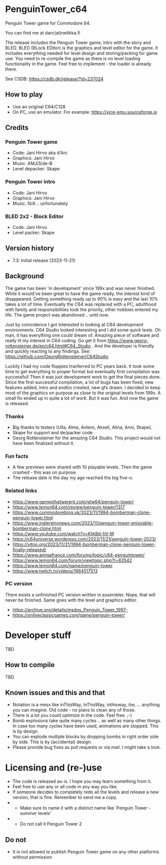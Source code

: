 # PenguinTower_c64
Penguin Tower game for Commodore 64.

You can find me at darc(at)netikka.fi

The release includes the Penguin Tower game, intro with the story and BLED. BLED (BLock EDitor) is the graphics and level editor for the game. It includes everything needed for level design and storing/packing for game use. You need to re-compile the game as there is no level loading functionality in the game. Feel free to implement - the loader is already there. 

See CSDB: https://csdb.dk/release/?id=237024

## How to play
- Use an original C64/C128
- On PC, use an emulator. For example: https://vice-emu.sourceforge.io


## Credits
### Penguin Tower game
- Code: Jani Hirvo aka d'Arc
- Graphics: Jani Hirvo
- Music: AMJ/Side-B
- Level depacker: Skape
### Penguin Tower intro
- Code: Jani Hirvo
- Graphics: Jani Hirvo
- Music: N/A .. unfortunately
### BLED 2x2 - Block Editor 
- Code: Jani Hirvo
- Level packer: Skape
## Version history
- 7.3: Initial release (2023-11-21)
## Background
The game has been 'in development' since 199x and was never finished. While it would've been great to have the game ready, the interest kind of disappeared. Getting something ready up to 90% is easy and the last 10% takes a lot of time. Eventually the C64 was replaced with a PC, adulthood with family and responsibilities took the priority, other hobbies entered my life. The game project was abandoned .. until now. 

Just by coincidence I got interested in looking at C64 development environments. C64 Studio looked interesting and I did some quick tests. Oh man, it has everything one could dream of. Amazing piece of software and really lit my interest in C64 coding. Go get it from https://www.georg-rottensteiner.de/en/c64.html#C64_Studio . And the developer is friendly and quickly reacting to any findings. See: https://github.com/GeorgRottensteiner/C64Studio

Luckily I had my code floppies tranferred to PC years back. It took some time to get everything to proper format but eventually first compilation was successful! Then it was just development work to get the final pieces done. Since the first successful compilation, a lot of bugs has been fixed, new features added, intro and endtro created, new gfx drawn. I decided to keep most of the graphics on purpose as close to the original levels from 199x. A small fix ended up in quite a lot of work. But it was fun. And now the game is released. 

### Thanks 
- Big thanks to testers (Ulla, Alma, Antero, Akseli, Alina, Anni, Skape).
- Skape for support and de/packer code
- Georg Rottensteiner for the amazing C64 Studio. This project would not have been finalized without it.

### Fun facts
- A few previews were shared with 10 playable levels. Then the game crashed - this was on purpose.
- The release date is the day my age reached the big five-o.

### Related links
- https://www.gamesthatwerent.com/gtw64/penguin-tower/
- https://www.lemon64.com/review/penguin-tower/1317
- https://www.commodoreblog.uk/2023/11/1994-bomberman-clone-penguin-tower.html
- https://www.indieretronews.com/2023/11/penguin-tower-enjoyable-bomberman-clone.html
- https://www.youtube.com/watch?v=KlikBd-hV-M
- https://c64universe.wordpress.com/2023/11/21/penguin-tower-2023/
- https://vitno.org/2023/11/21/1994-bomberman-clone-penguin-tower-finally-released/
- https://www.amigafrance.com/forums/topic/c64-penguintower/
- https://www.lemon64.com/forum/viewtopic.php?t=83542
- https://www.lemon64.com/game/penguin-tower
- https://www.twitch.tv/videos/1984517513

### PC version
There exists a unfinished PC version written in assembler. Nope, that will never be finished. Same goes with the level and graphics editor. 
- https://archive.org/details/msdos_Penguin_Tower_1997- 
- https://onlineclassicgames.com/game/penguin-tower/

# Developer stuff
TBD
## How to compile
TBD
## Known issues and this and that
- Notation is a mess like inThisWay, InThisWay, inthisway, itw, ... anything you can imagine. Old code - no plans to clean any of those.
- There is a lot you could optimize in the code. Feel free. ;-)
- Bomb explosions take quite many cycles .. as well as many other things. In case too many cycles have been used, animations are stopped. This is by design.
- You can explode multiple blocks by dropping bombs in right order side by side. This is by (accidental) design.
- Please provide bug fixes as pull requests or via mail. I might take a look.

# Licensing and (re-)use
- The code is released as-is. I hope you may learn something from it.
- Feel free to use any or all code in any way you like.
- If someone decides to completely redo all the levels and release a new version, that is fine. Remember to send me a copy.
- - Make sure to name it with a distinct name like 'Penguin Tower - summer levels'
- - Do not call it Penguin Tower 2
## Do not
- It is not allowed to publish Penguin Tower game on any other platforms without permission

